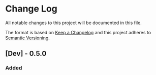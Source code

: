 # Change Log
All notable changes to this project will be documented in this file.

The format is based on [Keep a Changelog](http://keepachangelog.com/)
and this project adheres to [Semantic Versioning](http://semver.org/).

<!--
NOTE: For the contributors, you add new entries to this document following this format:
- [[#PRNUMBER](https://github.com/quarksworks/bot.hooks/pull/PRNUMBER)] The change that has been made. (Author's Github name)
-->

## [Dev] - 0.5.0

### Added
